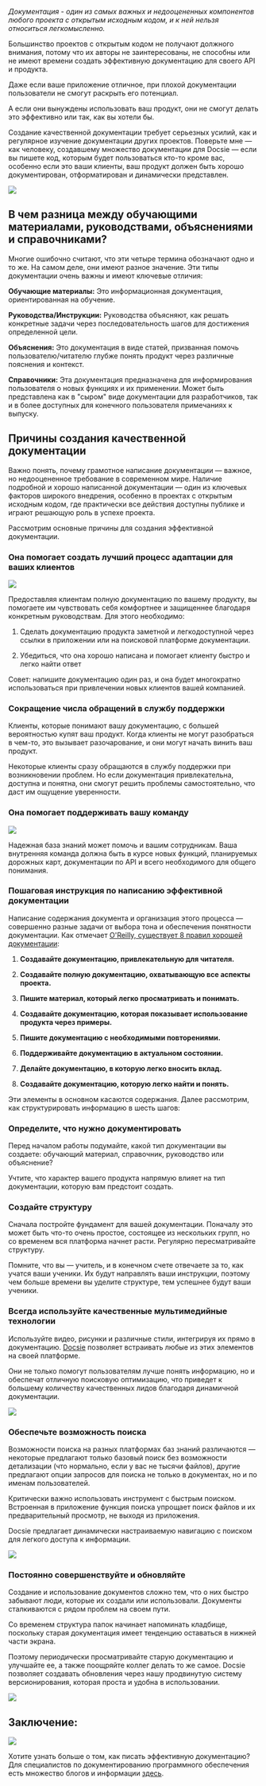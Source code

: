 *Документация - один из самых важных и недооцененных компонентов любого проекта с открытым исходным кодом, и к ней нельзя относиться легкомысленно.*

Большинство проектов с открытым кодом не получают должного внимания, потому что их авторы не заинтересованы, не способны или не имеют времени создать эффективную документацию для своего API и продукта.

Даже если ваше приложение отличное, при плохой документации пользователи не смогут раскрыть его потенциал.

А если они вынуждены использовать ваш продукт, они не смогут делать это эффективно или так, как вы хотели бы.

Создание качественной документации требует серьезных усилий, как и регулярное изучение документации других проектов. Поверьте мне — как человеку, создавшему множество документации для Docsie — если вы пишете код, которым будет пользоваться кто-то кроме вас, особенно если это ваши клиенты, ваш продукт должен быть хорошо документирован, отформатирован и динамически представлен.

![](https://cdn.docsie.io/workspace_8D5W1pxgb7Jq3oZO7/doc_IDYTWOaZCuq9mWwra/file_1Og3QffsTgFL8pV68/0aa542c6-d2ff-4d6e-42aa-932d7f3665eeschool_supplies_ga298c5a8e_1280_min_(1).jpg)

## В чем разница между обучающими материалами, руководствами, объяснениями и справочниками?

Многие ошибочно считают, что эти четыре термина обозначают одно и то же. На самом деле, они имеют разное значение. Эти типы документации очень важны и имеют ключевые отличия:

**Обучающие материалы:** Это информационная документация, ориентированная на обучение.

**Руководства/Инструкции:** Руководства объясняют, как решать конкретные задачи через последовательность шагов для достижения определенной цели.

**Объяснения:** Это документация в виде статей, призванная помочь пользователю/читателю глубже понять продукт через различные пояснения и контекст.

**Справочники:** Эта документация предназначена для информирования пользователя о новых функциях и их применении. Может быть представлена как в "сыром" виде документации для разработчиков, так и в более доступных для конечного пользователя примечаниях к выпуску.

## Причины создания качественной документации

Важно понять, почему грамотное написание документации — важное, но недооцененное требование в современном мире. Наличие подробной и хорошо написанной документации — один из ключевых факторов широкого внедрения, особенно в проектах с открытым исходным кодом, где практически все действия доступны публике и играют решающую роль в успехе проекта.

Рассмотрим основные причины для создания эффективной документации.

### Она помогает создать лучший процесс адаптации для ваших клиентов

![](https://cdn.docsie.io/workspace_8D5W1pxgb7Jq3oZO7/doc_IDYTWOaZCuq9mWwra/file_kSeCio30GIM0RDS3J/2259983f-291d-fe8e-3cdd-6db630023e96ecommerce_g99f922364_1920_min_(1).jpg)

Предоставляя клиентам полную документацию по вашему продукту, вы помогаете им чувствовать себя комфортнее и защищеннее благодаря конкретным руководствам. Для этого необходимо:

1. Сделать документацию продукта заметной и легкодоступной через ссылки в приложении или на поисковой платформе документации.

2. Убедиться, что она хорошо написана и помогает клиенту быстро и легко найти ответ

Совет: напишите документацию один раз, и она будет многократно использоваться при привлечении новых клиентов вашей компанией.

### Сокращение числа обращений в службу поддержки

Клиенты, которые понимают вашу документацию, с большей вероятностью купят ваш продукт. Когда клиенты не могут разобраться в чем-то, это вызывает разочарование, и они могут начать винить ваш продукт.

Некоторые клиенты сразу обращаются в службу поддержки при возникновении проблем. Но если документация привлекательна, доступна и понятна, они смогут решить проблемы самостоятельно, что даст им ощущение уверенности.

### Она помогает поддерживать вашу команду

![](https://cdn.docsie.io/workspace_8D5W1pxgb7Jq3oZO7/doc_IDYTWOaZCuq9mWwra/file_oqXlcrJlQmjhGonqx/9f439b91-9f8f-343e-67c2-0291ec0da5f8teamwork_g8ce998b1c_1920_min_(1).jpg)

Надежная база знаний может помочь и вашим сотрудникам. Ваша внутренняя команда должна быть в курсе новых функций, планируемых дорожных карт, документации по API и всего необходимого для общего понимания.

### Пошаговая инструкция по написанию эффективной документации

Написание содержания документа и организация этого процесса — совершенно разные задачи от выбора тона и обеспечения понятности документации. Как отмечает [O'Reilly, существует 8 правил хорошей документации](https://www.oreilly.com/content/the-eight-rules-of-good-documentation/): 

1. **Создавайте документацию, привлекательную для читателя.**

2. **Создавайте полную документацию, охватывающую все аспекты проекта.**

3. **Пишите материал, который легко просматривать и понимать.**

4. **Создавайте документацию, которая показывает использование продукта через примеры.**

5. **Пишите документацию с необходимыми повторениями.**

6. **Поддерживайте документацию в актуальном состоянии.**

7. **Делайте документацию, в которую легко вносить вклад.**

8. **Создавайте документацию, которую легко найти и понять.**

Эти элементы в основном касаются содержания. Далее рассмотрим, как структурировать информацию в шесть шагов:

### Определите, что нужно документировать

Перед началом работы подумайте, какой тип документации вы создаете: обучающий материал, справочник, руководство или объяснение?

Учтите, что характер вашего продукта напрямую влияет на тип документации, которую вам предстоит создать.

### Создайте структуру

Сначала постройте фундамент для вашей документации. Поначалу это может быть что-то очень простое, состоящее из нескольких групп, но со временем вся платформа начнет расти. Регулярно пересматривайте структуру.

Помните, что вы — учитель, и в конечном счете отвечаете за то, как учатся ваши ученики. Их будут направлять ваши инструкции, поэтому чем больше времени вы уделите структуре, тем успешнее будут ваши ученики.

### Всегда используйте качественные мультимедийные технологии

Используйте видео, рисунки и различные стили, интегрируя их прямо в документацию. [Docsie](https://www.docsie.io/) позволяет встраивать любые из этих элементов на своей платформе.

Они не только помогут пользователям лучше понять информацию, но и обеспечат отличную поисковую оптимизацию, что приведет к большему количеству качественных лидов благодаря динамичной документации.

![](https://cdn.docsie.io/workspace_8D5W1pxgb7Jq3oZO7/doc_IDYTWOaZCuq9mWwra/file_Tp5KRnREeB4BWVdBn/679dc5ee-07ce-4579-b1e1-39f8afa64dceSnag_73f0470f.png)

### Обеспечьте возможность поиска

Возможности поиска на разных платформах баз знаний различаются — некоторые предлагают только базовый поиск без возможности детализации (что нормально, если у вас не тысячи файлов), другие предлагают опции запросов для поиска не только в документах, но и по именам пользователей.

Критически важно использовать инструмент с быстрым поиском. Встроенная в приложение функция поиска упрощает поиск файлов и их предварительный просмотр, не выходя из приложения.

Docsie предлагает динамически настраиваемую навигацию с поиском для легкого доступа к информации.

![](https://cdn.docsie.io/workspace_8D5W1pxgb7Jq3oZO7/doc_IDYTWOaZCuq9mWwra/file_L7xg4HA5BNd0rtjwk/58557bb6-ba77-792a-20e8-9f14fd2b2d16Snag_73f6a2a0.png)

### Постоянно совершенствуйте и обновляйте

Создание и использование документов сложно тем, что о них быстро забывают люди, которые их создали или использовали. Документы сталкиваются с рядом проблем на своем пути.

Со временем структура папок начинает напоминать кладбище, поскольку старая документация имеет тенденцию оставаться в нижней части экрана.

Поэтому периодически просматривайте старую документацию и улучшайте ее, а также поощряйте коллег делать то же самое. Docsie позволяет создавать обновления через нашу продвинутую систему версионирования, которая проста и удобна в использовании.

![](https://cdn.docsie.io/workspace_8D5W1pxgb7Jq3oZO7/doc_IDYTWOaZCuq9mWwra/file_ICAmxGtiRnaADNias/228e6de7-cf2c-4104-ac68-5b9d5909d572Snag_73f34a8b.png)

## Заключение:

![](https://cdn.docsie.io/workspace_8D5W1pxgb7Jq3oZO7/doc_IDYTWOaZCuq9mWwra/file_FcM2MxTAr0FVwDFKD/3688a2ad-947a-c45a-e49d-7ec08160b1a7tingey_injury_law_firm_9SKhDFnw4c4_unsplash_min_(1).jpg)

Хотите узнать больше о том, как писать эффективную документацию? Для специалистов по документированию программного обеспечения есть множество блогов и информации [здесь](https://www.docsie.io/blog/).